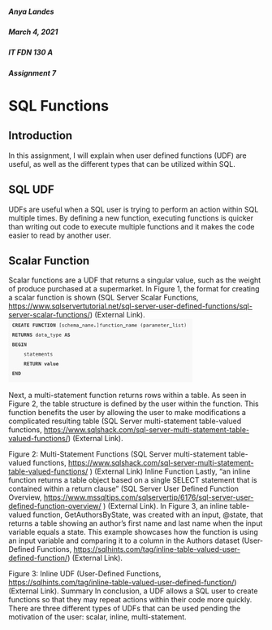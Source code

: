 ##### Anya Landes
##### March 4, 2021
##### IT FDN 130 A
##### Assignment 7

# SQL Functions

## Introduction 

In this assignment, I will explain when user defined functions (UDF) are useful, as well as the different types that can be utilized within SQL. 

## SQL UDF
UDFs are useful when a SQL user is trying to perform an action within SQL multiple times. By defining a new function, executing functions is quicker than writing out code to execute multiple functions and it makes the code easier to read by another user. 

## Scalar Function 
Scalar functions are a UDF that returns a singular value, such as the weight of produce purchased at a supermarket. In Figure 1, the format for creating a scalar function is shown (SQL Server Scalar Functions, https://www.sqlservertutorial.net/sql-server-user-defined-functions/sql-server-scalar-functions/) (External Link). 
![Figure 1](https://github.com/itsanyamarie/DBFoundations-Module07/blob/main/ScalarUDFImage.jpg)

Next, a multi-statement function returns rows within a table. As seen in Figure 2, the table structure is defined by the user within the function. This function benefits the user by allowing the user to make modifications a complicated resulting table (SQL Server multi-statement table-valued functions, https://www.sqlshack.com/sql-server-multi-statement-table-valued-functions/) (External Link).
 
Figure 2: Multi-Statement Functions (SQL Server multi-statement table-valued functions, https://www.sqlshack.com/sql-server-multi-statement-table-valued-functions/ ) (External Link)
Inline Function 
Lastly, “an inline function returns a table object based on a single SELECT statement that is contained within a return clause” (SQL Server User Defined Function Overview, https://www.mssqltips.com/sqlservertip/6176/sql-server-user-defined-function-overview/ ) (External Link). In Figure 3, an inline table-valued function, GetAuthorsByState, was created with an input, @state, that returns a table showing an author’s first name and last name when the input variable equals a state. This example showcases how the function is using an input variable and comparing it to a column in the Authors dataset (User-Defined Functions, https://sqlhints.com/tag/inline-table-valued-user-defined-function/) (External Link).

 
Figure 3: Inline UDF (User-Defined Functions, https://sqlhints.com/tag/inline-table-valued-user-defined-function/) (External Link).
Summary
In conclusion, a UDF allows a SQL user to create functions so that they may repeat actions within their code more quickly. There are three different types of UDFs that can be used pending the motivation of the user: scalar, inline, multi-statement. 

